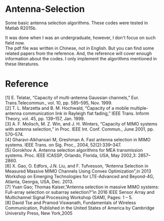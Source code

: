 # Antenna-Selection
Some basic antenna selection algorithms. These codes were tested in Matlab R2015b.

It was done when I was an undergraduate, however, I don't focus on such field now.  
The pdf file was written in Chinese, not in English. But you can find some related papers from the reference. And, the reference will cover enough information about the codes. I only implement the algorithms mentioned in these literatures.

# Reference
[1] E. Telatar, “Capacity of multi-antenna Gaussian channels,” Eur. Trans.Telecommun., vol. 10, pp. 585–595, Nov. 1999.  
[2] T. L. Marzetta and B. M. Hochwald, “Capacity of a mobile multiple-antenna communication link in Rayleigh flat fading,” IEEE Trans. Inform Theory, vol. 45, pp. 139–157, Jan. 1999.  
[3] A. F. Molisch, M. Z. Win, and J. H. Winters, “Capacity of MIMO systems with antenna selection,” in Proc. IEEE Int. Conf. Commun., June
2001, pp. 570–574.  
[4] Gharavi-Alkhansari M, Greshman A. Fast antenna selection in MIMO systems. IEEE Trans. on Sig. Proc., 2004, 52(2):339–347.  
[5] Gorokhov A. Antenna selection algorithms for MEA transmission systems. Proc. IEEE ICASSP, Orlando, Florida, USA, May 2002,3: 2857–2860.   
[6] X. Gao, O. Edfors, J.N. Liu, and F. Tufvesson, “Antenna Selection in Measured Massive MIMO Channels Using Convex Optimization”,in 2013 Workshop on Emerging Technologies for LTE-Advanced and Beyond-4G, Atlanta, Georgia, USA, Dec. 2013.  
[7] Yuan Gao; Thomas Kaiser,”Antenna selection in massive MIMO systems: Full-array selection or subarray selection?”in 2016 IEEE Sensor Array and Multichannel Signal Processing Workshop (SAM), Pages: 1 – 5.  
[8] David Tse and Pramod Viswanath, Fundamentals of Wireless Communication, Published in the United States of America by Cambridge University Press, New York,2005

